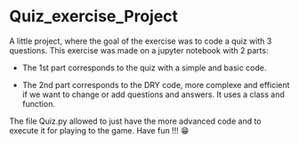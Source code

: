 # Quiz_exercise_Project
A little project, where the goal of the exercise was to code a quiz with 3 questions.
This exercise was made on a jupyter notebook with 2 parts:

* The 1st part corresponds to the quiz with a simple and basic code.

* The 2nd part corresponds to the DRY code, more complexe and efficient if we want to change or add questions and answers. It uses a class and function.

The file Quiz.py allowed to just have the more advanced code and to execute it for playing to the game. Have fun !!! 😁